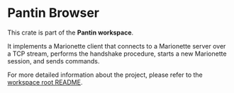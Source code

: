 # Pantin Browser

This crate is part of the **Pantin workspace**.

It implements a Marionette client that connects to a Marionette server over a TCP stream,
performs the handshake procedure, starts a new Marionette session, and sends commands.

For more detailed information about the project, please refer to the [workspace root README](../../README.md).
